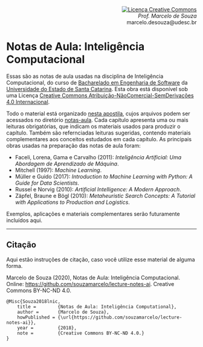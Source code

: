 <div align="right" style="text-align:right"><a rel="license" href="http://creativecommons.org/licenses/by-nc-nd/4.0/"><img alt="Licença Creative Commons" style="border-width:0" src="https://i.creativecommons.org/l/by-nc-nd/4.0/88x31.png" /></a><br><i>Prof. Marcelo de Souza</i><br>marcelo.desouza@udesc.br</div>

# Notas de Aula: Inteligência Computacional

Essas são as notas de aula usadas na disciplina de Inteligência Computacional, do curso de [Bacharelado em Engenharia de Software](https://www.udesc.br/ceavi/engenhariadesoftware) da [Universidade do Estado de Santa Catarina](https://www.udesc.br/ceavi). Esta obra está disponível sob uma Licença <a rel="license" href="http://creativecommons.org/licenses/by-nc-nd/4.0/">Creative Commons Atribuição-NãoComercial-SemDerivações 4.0 Internacional</a>.

Todo o material está organizado [nesta apostila](./notas-aula/notas-aula-ia.pdf), cujos arquivos podem ser acessados no diretório [notas-aula](./notas-aula). Cada capítulo apresenta uma ou mais leituras obrigatórias, que indicam os materiais usados para produzir o capítulo. Também são refernciadas leituras sugeridas, contendo materiais complementares aos conceitos estudados em cada capítulo. As principais obras usadas na preparação das notas de aula foram:

+ Faceli, Lorena, Gama e Carvalho (2011): *Inteligência Artificial: Uma Abordagem de Aprendizado de Máquina*.
+ Mitchell (1997): *Machine Learning*.
+ Müller e Guido (2017): *Introduction to Machine Learning with Python: A Guide for Data Scientists*.
+ Russel e Norvig (2010): *Artificial Intelligence: A Modern Approach*.
+ Zäpfel, Braune e Bögl (2010): *Metaheuristic Search Concepts: A Tutorial with Applications to Production and Logistics*.

Exemplos, aplicações e materiais complementares serão futuramente incluídos aqui.

***

## Citação

Aqui estão instruções de citação, caso você utilize esse material de alguma forma.

Marcelo de Souza (2020), Notas de Aula: Inteligência Computacional. Online: https://github.com/souzamarcelo/lecture-notes-ai. Creative Commons BY-NC-ND 4.0.

```
@Misc{Souza2018lnic,
    title =        {Notas de Aula: Inteligência Computational},
    author =       {Marcelo de Souza}, 
    howPublished = {\url{https://github.com/souzamarcelo/lecture-notes-ai}}, 
    year =         {2018},
    note =         {Creative Commons BY-NC-ND 4.0.}
}
```